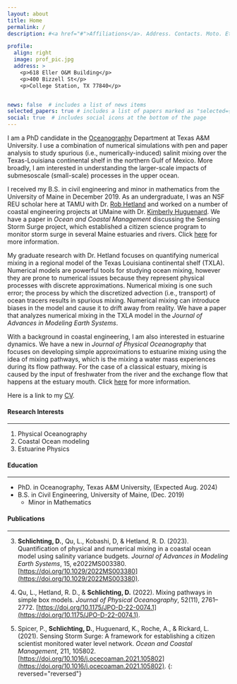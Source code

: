 ```yaml
---
layout: about
title: Home
permalink: /
description: #<a href="#">Affiliations</a>. Address. Contacts. Moto. Etc.

profile:
  align: right
  image: prof_pic.jpg
  address: >
    <p>618 Eller O&M Building</p>
    <p>400 Bizzell St</p>
    <p>College Station, TX 77840</p>


news: false  # includes a list of news items
selected_papers: true # includes a list of papers marked as "selected={true}"
social: true  # includes social icons at the bottom of the page
---
```


I am a PhD candidate in the [Oceanography](https://ocean.tamu.edu/) Department at Texas A&M University. I use a combination of numerical simulations with pen and paper analysis to study spurious (i.e., numerically-induced) salinit mixing over the Texas-Louisiana continental shelf in the northern Gulf of Mexico. More broadly, I am interested in understanding the larger-scale impacts of submesoscale (small-scale) processes in the upper ocean.

I received my B.S. in civil engineering and minor in mathematics from the University of Maine in December 2019. As an undergraduate, I was an NSF REU scholar here at TAMU with Dr. [Rob Hetland](https://ocean.tamu.edu/people/profiles/faculty/hetlandrobert.html) and worked on a number of coastal engineering projects at UMaine with Dr. [Kimberly Huguenard](https://civil.umaine.edu/faculty/kimberly-huguenard/). We have a paper in *Ocean and Coastal Management* discussing the Sensing Storm Surge project, which established a citizen science program to monitor storm surge in several Maine estuaries and rivers. Click [here](https://doi.org/10.1016/j.ocecoaman.2021.105802) for more information.

My graduate research with Dr. Hetland focuses on quantifying numerical mixing in a regional model of the Texas Louisiana continental shelf (TXLA). Numerical models are powerful tools for studying ocean mixing, however they are prone to numerical issues because they represent physical processes with discrete approximations. Numerical mixing is one such error; the process by which the discretized advection (i.e., transport) of ocean tracers results in spurious mixing. Numerical mixing can introduce biases in the model and cause it to drift away from reality. We have a paper that analyzes numerical mixing in the TXLA model in the *Journal of Advances in Modeling Earth Systems*.

With a background in coastal engineering, I am also interested in estuarine dynamics. We have a new in *Journal of Physical Oceanography* that focuses on developing simple approximations to estuarine mixing using the idea of mixing pathways, which is the mixing a water mass experiences during its flow pathway. For the case of a classical estuary, mixing is caused by the input of freshwater from the river and the exchange flow that happens at the estuary mouth. Click [here](https://doi.org/10.1175/JPO-D-22-0074.1) for more information.

Here is a link to my <a href='/_pages/CV.pdf' class='image fit'> CV</a>.

#### Research Interests
---
1. Physical Oceanography
2. Coastal Ocean modeling
3. Estuarine Physics

#### Education
---
* PhD. in Oceanography, Texas A&M University, (Expected Aug. 2024)
* B.S. in Civil Engineering, University of Maine, (Dec. 2019)
  * Minor in Mathematics

#### Publications
---
3. **Schlichting, D.**, Qu, L., Kobashi, D, & Hetland, R. D. (2023). Quantification of physical
and numerical mixing in a coastal ocean model using salinity variance budgets. *Journal
of Advances in Modeling Earth Systems*, 15, e2022MS003380. [https://doi.org/10.1029/2022MS003380](https://doi.org/10.1029/2022MS003380).

2. Qu, L., Hetland, R. D., & **Schlichting, D.** (2022). Mixing pathways in simple box models. *Journal of Physical Oceanography*, 52(11), 2761–2772. [https://doi.org/10.1175/JPO-D-22-0074.1](https://doi.org/10.1175/JPO-D-22-0074.1).

1. Spicer, P., **Schlichting, D.**, Huguenard, K., Roche, A., & Rickard, L. (2021). Sensing Storm Surge: A framework for establishing a citizen scientist monitored water level network. *Ocean and Coastal Management*, 211, 105802. [https://doi.org/10.1016/j.ocecoaman.2021.105802](https://doi.org/10.1016/j.ocecoaman.2021.105802).
{: reversed="reversed"}
